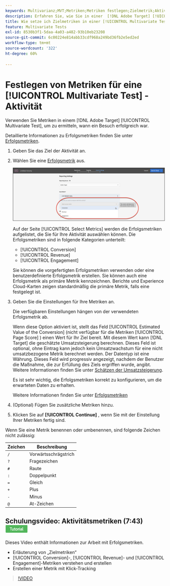 ```yaml
---
keywords: Multivarianz;MVT;Metriken;Metriken festlegen;Zielmetrik;Aktivitätseinstellungen;Erfolgsmetrik;Konversion;Umsatz;Interaktion
description: Erfahren Sie, wie Sie in einer  [!DNL Adobe Target] [!UICONTROL Multivariate Test] -Aktivität Metriken angeben, um zu ermitteln, wann ein Besuch erfolgreich war, z. B. [!UICONTROL Conversion], [!UICONTROL Revenue] und [!UICONTROL Engagement].
title: Wie setze ich Zielmetriken in einer [!UICONTROL Multivariate Test] -Aktivität (MVT) ein?
feature: Multivariate Tests
exl-id: 8530b3f1-5daa-4a03-a482-93b10eb23208
source-git-commit: 6c00224e814abb33cdf968a249bd36fb2e5ed2ed
workflow-type: tm+mt
source-wordcount: '322'
ht-degree: 60%

---
```


# Festlegen von Metriken für eine [!UICONTROL Multivariate Test] -Aktivität

Verwenden Sie Metriken in einem [!DNL Adobe Target] [!UICONTROL Multivariate Test], um zu ermitteln, wann ein Besuch erfolgreich war.

Detaillierte Informationen zu Erfolgsmetriken finden Sie unter [Erfolgsmetriken](/help/main/c-activities/r-success-metrics/success-metrics.md#reference_D011575C85DA48E989A244593D9B9924).

1. Geben Sie das Ziel der Aktivität an.
1. Wählen Sie eine [Erfolgsmetrik](/help/main/c-activities/r-success-metrics/success-metrics.md#reference_D011575C85DA48E989A244593D9B9924) aus.

   ![Festlegen der Liste der Metriken](/help/main/c-activities/c-multivariate-testing/t-create-multivariate-test/assets/mvt_metrics-list.png)

   Auf der Seite [!UICONTROL Select Metrics] werden die Erfolgsmetriken aufgelistet, die Sie für Ihre Aktivität auswählen können. Die Erfolgsmetriken sind in folgende Kategorien unterteilt:

   * [!UICONTROL Conversion]
   * [!UICONTROL Revenue]
   * [!UICONTROL Engagement]

   Sie können die vorgefertigten Erfolgsmetriken verwenden oder eine benutzerdefinierte Erfolgsmetrik erstellen. Sie können auch eine Erfolgsmetrik als primäre Metrik kennzeichnen. Berichte und Experience Cloud-Karten zeigen standardmäßig die primäre Metrik, falls eine festgelegt ist.

1. Geben Sie die Einstellungen für Ihre Metriken an.

   Die verfügbaren Einstellungen hängen von der verwendeten Erfolgsmetrik ab.

   Wenn diese Option aktiviert ist, stellt das Feld [!UICONTROL Estimated Value of the Conversion] (nicht verfügbar für die Metriken [!UICONTROL Page Score] ) einen Wert für Ihr Ziel bereit. Mit diesem Wert kann [!DNL Target] die geschätzte Umsatzsteigerung berechnen. Dieses Feld ist optional, ohne Eintrag kann jedoch kein Umsatzwachstum für eine nicht umsatzbezogene Metrik berechnet werden. Der Datentyp ist eine Währung. Dieses Feld wird progressiv angezeigt, nachdem der Benutzer die Maßnahme, die zur Erfüllung des Ziels ergriffen wurde, angibt. Weitere Informationen finden Sie unter [Schätzen der Umsatzsteigerung](/help/main/administrating-target/r-target-account-preferences/estimating-lift-in-revenue.md).

   Es ist sehr wichtig, die Erfolgsmetriken korrekt zu konfigurieren, um die erwarteten Daten zu erhalten.

   Weitere Informationen finden Sie unter [Erfolgsmetriken](/help/main/c-activities/r-success-metrics/success-metrics.md#reference_D011575C85DA48E989A244593D9B9924)

1. (Optional) Fügen Sie zusätzliche Metriken hinzu.
1. Klicken Sie auf **[!UICONTROL Continue]** , wenn Sie mit der Einstellung Ihrer Metriken fertig sind.

Wenn Sie eine Metrik benennen oder umbenennen, sind folgende Zeichen nicht zulässig:

| Zeichen | Beschreibung |
|--- |--- |
| `/` | Vorwärtsschrägstrich |
| `?` | Fragezeichen |
| `#` | Raute |
| `:` | Doppelpunkt |
| `=` | Gleich |
| `+` | Plus |
| `-` | Minus |
| `@` | At-Zeichen |

## Schulungsvideo: Aktivitätsmetriken (7:43) ![Tutorial-Badge](/help/main/assets/tutorial.png)

Dieses Video enthält Informationen zur Arbeit mit Erfolgsmetriken.

* Erläuterung von „Zielmetriken“
* [!UICONTROL Conversion]-, [!UICONTROL Revenue]- und [!UICONTROL Engagement]-Metriken verstehen und erstellen
* Erstellen einer Metrik mit Klick-Tracking

>[!VIDEO](https://video.tv.adobe.com/v/17380)
